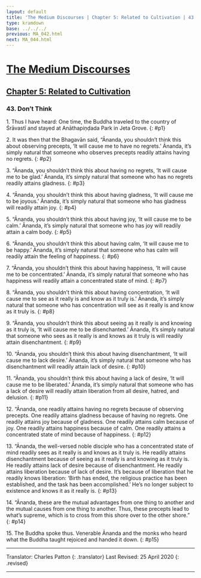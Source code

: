 ```yaml
---
layout: default
title: 'The Medium Discourses | Chapter 5: Related to Cultivation | 43. Don’t Think'
type: kramdown
base: ../../../
previous: MA_042.html
next: MA_044.html
---
```


# [The Medium Discourses](../../index.html)
## [Chapter 5: Related to Cultivation](index.html)
### 43. Don’t Think

1\. Thus I have heard: One time, the Buddha traveled to the country of Śrāvastī and stayed at Anāthapiṇḍada Park in Jeta Grove.
{: #p1}

2\. It was then that the Bhagavān said, “Ānanda, you shouldn’t think this about observing precepts, ‘It will cause me to have no regrets.’ Ānanda, it’s simply natural that someone who observes precepts readily attains having no regrets.
{: #p2}

3\. “Ānanda, you shouldn’t think this about having no regrets, ‘It will cause me to be glad.’ Ānanda, it’s simply natural that someone who has no regrets readily attains gladness.
{: #p3}

4\. “Ānanda, you shouldn’t think this about having gladness, ‘It will cause me to be joyous.’ Ānanda, it’s simply natural that someone who has gladness will readily attain joy.
{: #p4}

5\. “Ānanda, you shouldn’t think this about having joy, ‘It will cause me to be calm.’ Ānanda, it’s simply natural that someone who has joy will readily attain a calm body.
{: #p5}

6\. “Ānanda, you shouldn’t think this about having calm, ‘It will cause me to be happy.’ Ānanda, it’s simply natural that someone who has calm will readily attain the feeling of happiness.
{: #p6}

7\. “Ānanda, you shouldn’t think this about having happiness, ‘It will cause me to be concentrated.’ Ānanda, it’s simply natural that someone who has happiness will readily attain a concentrated state of mind.
{: #p7}

8\. “Ānanda, you shouldn’t think this about having concentration, ‘It will cause me to see as it really is and know as it truly is.’ Ānanda, it’s simply natural that someone who has concentration will see as it really is and know as it truly is.
{: #p8}

9\. “Ānanda, you shouldn’t think this about seeing as it really is and knowing as it truly is, ‘It will cause me to be disenchanted.’ Ānanda, it’s simply natural that someone who sees as it really is and knows as it truly is will readily attain disenchantment.
{: #p9}

10\. “Ānanda, you shouldn’t think this about having disenchantment, ‘It will cause me to lack desire.’ Ānanda, it’s simply natural that someone who has disenchantment will readily attain lack of desire.
{: #p10}

11\. “Ānanda, you shouldn’t think this about having a lack of desire, ‘It will cause me to be liberated.’ Ānanda, it’s simply natural that someone who has a lack of desire will readily attain liberation from all desire, hatred, and delusion.
{: #p11}

12\. “Ānanda, one readily attains having no regrets because of observing precepts. One readily attains gladness because of having no regrets. One readily attains joy because of gladness. One readily attains calm because of joy. One readily attains happiness because of calm. One readily attains a concentrated state of mind because of happiness.
{: #p12}

13\. “Ānanda, the well-versed noble disciple who has a concentrated state of mind readily sees as it really is and knows as it truly is. He readily attains disenchantment because of seeing as it really is and knowing as it truly is. He readily attains lack of desire because of disenchantment. He readily attains liberation because of lack of desire. It’s because of liberation that he readily knows liberation: ‘Birth has ended, the religious practice has been established, and the task has been accomplished.’ He’s no longer subject to existence and knows it as it really is.
{: #p13}

14\. “Ānanda, these are the mutual advantages from one thing to another and the mutual causes from one thing to another. Thus, these precepts lead to what’s supreme, which is to cross from this shore over to the other shore.”
{: #p14}

15\. The Buddha spoke thus. Venerable Ānanda and the monks who heard what the Buddha taught rejoiced and handed it down.
{: #p15}

---

Translator: Charles Patton
{: .translator}
Last Revised: 25 April 2020
{: .revised}

---
